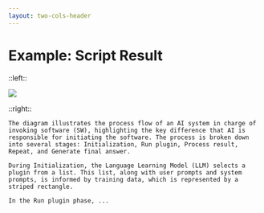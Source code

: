 ```yaml
---
layout: two-cols-header
---
```


# Example: Script Result

::left::

![](/plug-in.png)

::right::

`The diagram illustrates the process flow of an AI system in charge of invoking software (SW), highlighting the key difference that AI is responsible for initiating the software. The process is broken down into several stages: Initialization, Run plugin, Process result, Repeat, and Generate final answer.`

`During Initialization, the Language Learning Model (LLM) selects a plugin from a list. This list, along with user prompts and system prompts, is informed by training data, which is represented by a striped rectangle.`

`In the Run plugin phase, ...`